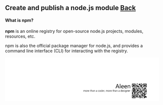 ## Create and publish a node.js module [Back](./../node.md)

#### What is npm?

**npm** is an online registry for open-source node.js projects, modules, resources, etc.

npm is also the official package manager for node.js, and provides a command line interface (CLI) for interacting with the registry.

<a href="http://aleen42.github.io/" target="_blank" ><img src="./../../../../pic/tail.gif"></a>